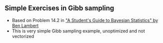 ## Simple Exercises in Gibb sampling

- Based on Problem 14.2 in ["A Student's Guide to Bayesian Statistics" by Ben Lambert](https://ben-lambert.com/a-students-guide-to-bayesian-statistics/)
- This is very simple Gibb sampling example, unoptimized and not vectorized


